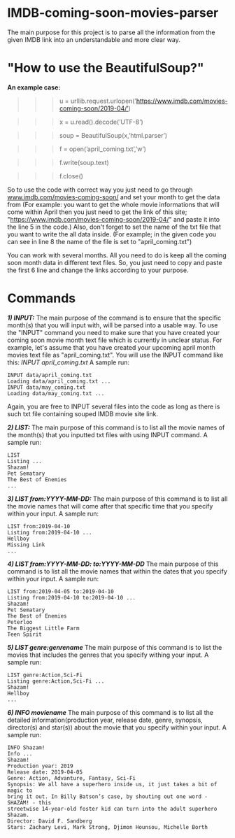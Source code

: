 # IMDB-coming-soon-movies-parser
  The main purpose for this project is to parse all the information from the given IMDB link into an understandable and more clear way.
# "How to use the BeautifulSoup?"
__An example case:__
>>> u = urllib.request.urlopen(’https://www.imdb.com/movies-coming-soon/2019-04/’)

>>> x = u.read().decode(’UTF-8’)

>>> soup = BeautifulSoup(x,’html.parser’)

>>> f = open(’april_coming.txt’,’w’)

>>> f.write(soup.text)

>>> f.close()

  So to use the code with correct way you just need to go through www.imdb.com/movies-coming-soon/ and set your month to  get the data from (For example: you want to get the whole movie informations that will come within April then you just need to get the link of this site; "https://www.imdb.com/movies-coming-soon/2019-04/" and paste it into the line 5 in the code.) Also, don't forget to set the name of the txt file that you want to write the all data inside. (For example; in the given code you can see in line 8 the name of the file is set to "april_coming.txt") 
  
  You can work with several months. All you need to do is keep all the coming soon month data in different text files. So, you just need to copy and paste the first 6 line and change the links according to your purpose.
# Commands
  ___1) INPUT:___
  The main purpose of the command is to ensure that the specific month(s) that you will input with, will be parsed into a usable way. To use the "INPUT" command you need to make sure that you have created your coming soon movie month text file which is currently in unclear status. For example, let's assume that you have created your upcoming april month movies text file as "april_coming.txt". You will use the INPUT command like this: _INPUT april_coming.txt_ A sample run:
  
	INPUT data/april_coming.txt
	Loading data/april_coming.txt ...
	INPUT data/may_coming.txt
	Loading data/may_coming.txt ...
	
Again, you are free to INPUT several files into the code as long as there is such txt file containing souped IMDB movie site link.
 
 ___2) LIST:___
 The main purpose of this command is to list all the movie names of the month(s) that you inputted txt files with using INPUT command. A sample run:
 
 	LIST
	Listing ...
	Shazam!
	Pet Sematary
	The Best of Enemies
	...

 ___3) LIST from:YYYY-MM-DD:___
 The main purpose of this command is to list all the movie names that will come after that specific time that you specify within your input. A sample run:
	
	LIST from:2019-04-10
	Listing from:2019-04-10 ...
	Hellboy
	Missing Link
	...
	
 ___4) LIST from:YYYY-MM-DD: to:YYYY-MM-DD___
	 The main purpose of this command is to list all the movie names that within the dates that you specify within your input. A sample run: 
	 
	LIST from:2019-04-05 to:2019-04-10
	Listing from:2019-04-10 to:2019-04-10 ...
	Shazam!
	Pet Sematary
	The Best of Enemies
	Peterloo
	The Biggest Little Farm
	Teen Spirit
 ___5) LIST genre:genrename___
 	The main purpose of this command is to list the movies that includes the genres that you specify withing your input. A sample run: 
	
	LIST genre:Action,Sci-Fi
	Listing genre:Action,Sci-Fi ...
	Shazam!
	Hellboy
	...
 
 ___6) INFO moviename___
 	The main purpose of this command is to list all the detailed information(production year, release date, genre, synopsis, director(s) and star(s)) about the movie that you specify within your input. A sample run:
	
	INFO Shazam!
	Info ...
	Shazam!
	Production year: 2019
	Release date: 2019-04-05
	Genre: Action, Advanture, Fantasy, Sci-Fi
	Synopsis: We all have a superhero inside us, it just takes a bit of magic to
	bring it out. In Billy Batson’s case, by shouting out one word - SHAZAM! - this
	streetwise 14-year-old foster kid can turn into the adult superhero Shazam.
	Director: David F. Sandberg
	Stars: Zachary Levi, Mark Strong, Djimon Hounsou, Michelle Borth


